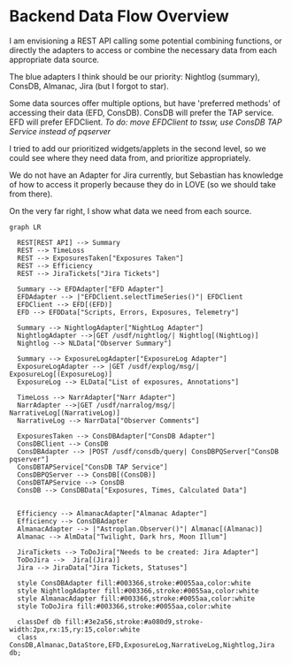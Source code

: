 
# Backend Data Flow Overview

I am envisioning a REST API calling some potential combining functions, or directly the adapters to access or combine the necessary data from each appropriate data source.

The blue adapters I think should be our priority: Nightlog (summary), ConsDB, Almanac, Jira (but I forgot to star).

Some data sources offer multiple options, but have 'preferred methods' of accessing their data (EFD, ConsDB). ConsDB will prefer the TAP service. EFD will prefer EFDClient.
_To do: move EFDClient to tssw, use ConsDB TAP Service instead of pqserver_

I tried to add our prioritized widgets/applets in the second level, so we could see where they need data from, and prioritize appropriately.

We do not have an Adapter for Jira currently, but Sebastian has knowledge of how to access it properly because they do in LOVE (so we should take from there).

On the very far right, I show what data we need from each source.



```mermaid
graph LR

  REST[REST API] --> Summary
  REST --> TimeLoss
  REST --> ExposuresTaken["Exposures Taken"]
  REST --> Efficiency
  REST --> JiraTickets["Jira Tickets"]

  Summary --> EFDAdapter["EFD Adapter"]
  EFDAdapter --> |"EFDClient.selectTimeSeries()"| EFDClient
  EFDClient --> EFD[(EFD)]
  EFD --> EFDData["Scripts, Errors, Exposures, Telemetry"]

  Summary --> NightlogAdapter["NightLog Adapter"]
  NightlogAdapter -->|GET /usdf/nightlog/| Nightlog[(NightLog)]
  Nightlog --> NLData["Observer Summary"]

  Summary --> ExposureLogAdapter["ExposureLog Adapter"]
  ExposureLogAdapter --> |GET /usdf/explog/msg/| ExposureLog[(ExposureLog)]
  ExposureLog --> ELData["List of exposures, Annotations"]

  TimeLoss --> NarrAdapter["Narr Adapter"]
  NarrAdapter -->|GET /usdf/narralog/msg/| NarrativeLog[(NarrativeLog)]
  NarrativeLog --> NarrData["Observer Comments"]

  ExposuresTaken --> ConsDBAdapter["ConsDB Adapter"]
  ConsDBClient --> ConsDB
  ConsDBAdapter --> |POST /usdf/consdb/query| ConsDBPQServer["ConsDB pqserver"]
  ConsDBTAPService["ConsDB TAP Service"]
  ConsDBPQServer --> ConsDB[(ConsDB)]
  ConsDBTAPService --> ConsDB
  ConsDB --> ConsDBData["Exposures, Times, Calculated Data"]


  Efficiency --> AlmanacAdapter["Almanac Adapter"]
  Efficiency --> ConsDBAdapter
  AlmanacAdapter --> |"Astroplan.Observer()"| Almanac[(Almanac)]
  Almanac --> AlmData["Twilight, Dark hrs, Moon Illum"]

  JiraTickets --> ToDoJira["Needs to be created: Jira Adapter"]
  ToDoJira -->  Jira[(Jira)]
  Jira --> JiraData["Jira Tickets, Statuses"]

  style ConsDBAdapter fill:#003366,stroke:#0055aa,color:white
  style NightlogAdapter fill:#003366,stroke:#0055aa,color:white
  style AlmanacAdapter fill:#003366,stroke:#0055aa,color:white
  style ToDoJira fill:#003366,stroke:#0055aa,color:white

  classDef db fill:#3e2a56,stroke:#a080d9,stroke-width:2px,rx:15,ry:15,color:white
  class ConsDB,Almanac,DataStore,EFD,ExposureLog,NarrativeLog,Nightlog,Jira db;
```
